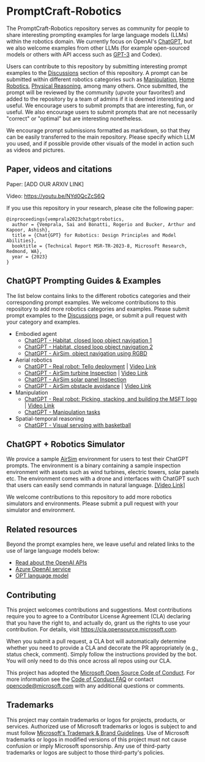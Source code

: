 # PromptCraft-Robotics

The PromptCraft-Robotics repository serves as community for people to share interesting prompting examples for large language models (LLMs) within the robotics domain.
We currently focus on OpenAI's [ChatGPT](https://openai.com/blog/chatgpt/), but we also welcome examples from other LLMs (for example open-sourced models or others with API access such as [GPT-3](https://openai.com/api/) and Codex).

Users can contribute to this repository by submitting interesting prompt examples to the [Discussions](https://github.com/microsoft/PromptCraft-Robotics/discussions) section of this repository. A prompt can be submitted within different robotics categories such as [Manipulation](https://github.com/microsoft/PromptCraft-Robotics/discussions/categories/llm-manipulation), [Home Robotics](https://github.com/microsoft/PromptCraft-Robotics/discussions/categories/llm-home-robots), [Physical Reasoning](https://github.com/microsoft/PromptCraft-Robotics/discussions/categories/llm-physical-reasoning), among many others.
Once submitted, the prompt will be reviewed by the community (upvote your favorites!) and added to the repository by a team of admins if it is deemed interesting and useful.
We encourage users to submit prompts that are interesting, fun, or useful. We also encourage users to submit prompts that are not necessarily "correct" or "optimal" but are interesting nonetheless.

We encourage prompt submissions formatted as markdown, so that they can be easily transferred to the main repository. Please specify which LLM you used, and if possible provide other visuals of the model in action such as videos and pictures.

## Paper, videos and citations

Paper: [ADD OUR ARXIV LINK]

Video: https://youtu.be/NYd0QcZcS6Q

If you use this repository in your research, please cite the following paper:

    @inproceedings{vemprala2023chatgptrobotics,
      author = {Vemprala, Sai and Bonatti, Rogerio and Bucker, Arthur and Kapoor, Ashish},
      title = {Chat{GPT} for Robotics: Design Principles and Model Abilities},
      booktitle = {Technical Report MSR-TR-2023-8, Microsoft Research, Redmond, WA},
      year = {2023}
    }

## ChatGPT Prompting Guides & Examples

The list below contains links to the different robotics categories and their corresponding prompt examples. We welcome contributions to this repository to add more robotics categories and examples. Please submit prompt examples to the [Discussions](https://github.com/microsoft/PromptCraft-Robotics/discussions) page, or submit a pull request with your category and examples.

* Embodied agent 
  * [ChatGPT - Habitat, closed loop object navigation 1](examples/embodied_agents/visual_language_navigation_1.md)
  * [ChatGPT - Habitat, closed loop object navigation 2](examples/embodied_agents/visual_language_navigation_2.md)
  * [ChatGPT - AirSim, object navigation using RGBD](examples/embodied_agents/airsim_objectnavigation.md)
* Aerial robotics
  * [ChatGPT - Real robot: Tello deployment](examples/aerial_robotics/tello_example.md) | [Video Link](https://youtu.be/i5wZJFb4dyA)
  * [ChatGPT - AirSim turbine Inspection](examples/aerial_robotics/airsim_turbine_inspection.md) | [Video Link](https://youtu.be/38lA3U2J43w)
  * [ChatGPT - AirSim solar panel Inspection](examples/aerial_robotics/airsim_solarpanel_inspection.md)
  * [ChatGPT - AirSim obstacle avoidance](examples/aerial_robotics/airsim_obstacleavoidance.md) | [Video Link](https://youtu.be/Vn6NapLlHPE)
* Manipulation
  * [ChatGPT - Real robot: Picking, stacking, and building the MSFT logo](examples/manipulation/pick_stack_msft_logo.md) | [Video Link](https://youtu.be/wLOChUtdqoA)
  * [ChatGPT - Manipulation tasks](examples/manipulation/manipulation_tasks.md)
* Spatial-temporal reasoning
  * [ChatGPT - Visual servoing with basketball](examples/spatial_temporal_reasoning/visual_servoing_basketball.md)


## ChatGPT + Robotics Simulator

We provice a sample [AirSim](https://github.com/microsoft/AirSim) environment for users to test their ChatGPT prompts. The environment is a binary containing a sample inspection environment with assets such as wind turbines, electric towers, solar panels etc. The environment comes with a drone and interfaces with ChatGPT such that users can easily send commands in natural language. [[Video Link]](https://youtu.be/iE5tZ6_ZYE8)

We welcome contributions to this repository to add more robotics simulators and environments. Please submit a pull request with your simulator and environment.

## Related resources

Beyond the prompt examples here, we leave useful and related links to the use of large language models below:

* [Read about the OpenAI APIs](https://openai.com/api/)
* [Azure OpenAI service](https://azure.microsoft.com/en-us/products/cognitive-services/openai-service)
* [OPT language model](https://huggingface.co/docs/transformers/model_doc/opt)

## Contributing

This project welcomes contributions and suggestions.  Most contributions require you to agree to a
Contributor License Agreement (CLA) declaring that you have the right to, and actually do, grant us
the rights to use your contribution. For details, visit https://cla.opensource.microsoft.com.

When you submit a pull request, a CLA bot will automatically determine whether you need to provide
a CLA and decorate the PR appropriately (e.g., status check, comment). Simply follow the instructions
provided by the bot. You will only need to do this once across all repos using our CLA.

This project has adopted the [Microsoft Open Source Code of Conduct](https://opensource.microsoft.com/codeofconduct/).
For more information see the [Code of Conduct FAQ](https://opensource.microsoft.com/codeofconduct/faq/) or
contact [opencode@microsoft.com](mailto:opencode@microsoft.com) with any additional questions or comments.

## Trademarks

This project may contain trademarks or logos for projects, products, or services. Authorized use of Microsoft 
trademarks or logos is subject to and must follow 
[Microsoft's Trademark & Brand Guidelines](https://www.microsoft.com/en-us/legal/intellectualproperty/trademarks/usage/general).
Use of Microsoft trademarks or logos in modified versions of this project must not cause confusion or imply Microsoft sponsorship.
Any use of third-party trademarks or logos are subject to those third-party's policies.
